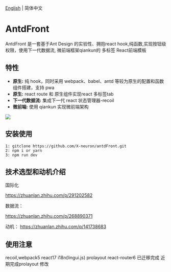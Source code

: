 [English](./README.md) | 简体中文

# AntdFront

AntdFront 是一套基于Ant Design 的实验性、拥抱react hook,纯函数,实现按钮级权限，使用下一代数据流, 微前端框架qiankun的 多标签 React前端模板

## 特性

- **原生:** 纯 hook，同时采用 webpack、babel、antd 等较为原生的配置和函数组件搭建，支持 pwa
- **原生:** react route 和 原生组件实现react 多标签tab
- **下一代数据流:** 集成下一代 react 状态管理器-recoil
- **微前端:** 使用 qiankun 实现微前端架构

<img src="https://i.loli.net/2020/05/18/sRX52JT4yxlkm8e.gif" >


## 安装使用

```
1: gitclone https://github.com/X-neuron/antdFront.git
2: npm i or yarn
3: npm run dev

```

## 技术选型和动机介绍
国际化

https://zhuanlan.zhihu.com/p/291202582

数据流：

https://zhuanlan.zhihu.com/p/268890371

动机：
https://zhuanlan.zhihu.com/p/141738683

## 使用注意
recoil,webpack5 react17 i18n(lingui.js) prolayout react-router6 已迁移完成
近期完成prolayout 修改

